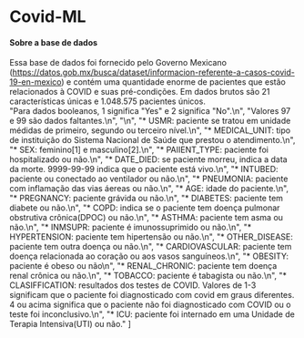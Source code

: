 # Covid-ML
#### Sobre a base de dados    
    
Essa base de dados foi fornecido pelo Governo Mexicano (https://datos.gob.mx/busca/dataset/informacion-referente-a-casos-covid-19-en-mexico) e contém uma quantidade enorme de pacientes que estão relacionados à COVID e suas pré-condições.
Em dados brutos são 21 características únicas e 1.048.575 pacientes únicos.    
    "Para dados booleanos, 1 significa \"Yes\" e 2 significa \"No\".\n",
    "Valores 97 e 99 são dados faltantes.\n",
    "\n",
    "* USMR: paciente se tratou em unidade médidas de primeiro, segundo ou terceiro nível.\n",
    "* MEDICAL_UNIT: tipo de instituição do Sistema Nacional de Saúde que prestou o atendimento.\n",
    "* SEX: feminino[1] e masculino[2].\n",
    "* PAIIENT_TYPE: paciente foi hospitalizado ou não.\n",
    "* DATE_DIED: se paciente morreu, indica a data da morte. 9999-99-99 indica que o paciente está vivo.\n",
    "* INTUBED: paciente ou conectado ao ventilador ou não.\n",
    "* PNEUMONIA: paciente com inflamação das vias áereas ou não.\n",
    "* AGE: idade do paciente.\n",
    "* PREGNANCY: paciente grávida ou não.\n",
    "* DIABETES: paciente tem diabete ou não.\n",
    "* COPD: indica se o paciente tem doença pulmonar obstrutiva crônica(DPOC) ou não.\n",
    "* ASTHMA: paciente tem asma ou não.\n",
    "* INMSUPR: paciente é imunossuprimido ou não.\n",
    "* HYPERTENSION: paciente tem hipertensão ou não.\n",
    "* OTHER_DISEASE: paciente tem outra doença ou não.\n",
    "* CARDIOVASCULAR: paciente tem doença relacionada ao coração ou aos vasos sanguíneos.\n",
    "* OBESITY: paciente é obeso ou não\n",
    "* RENAL_CHRONIC: paciente tem doença renal crônica ou não.\n",
    "* TOBACCO: paciente é tabagista ou não.\n",
    "* CLASIFFICATION: resultados dos testes de COVID. Valores de 1-3 significam que o paciente foi diagnosticado com covid em graus diferentes. 4 ou acima significa que o paciente não foi diagnosticado com COVID ou o teste foi inconclusivo.\n",
    "* ICU: paciente foi internado em uma Unidade de Terapia Intensiva(UTI) ou não."
   ]
